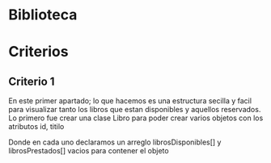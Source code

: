 # Biblioteca


# Criterios
## Criterio 1
En este primer apartado; lo que hacemos es una estructura secilla y facil para visualizar tanto los
libros que estan disponibles y aquellos reservados.
Lo primero fue crear una clase Libro para poder crear varios objetos con los atributos id, titilo

Donde en cada uno declaramos un arreglo librosDisponibles[] y librosPrestados[] vacios para contener el objeto
